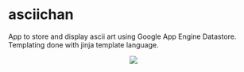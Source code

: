 # asciichan
App to store and display ascii art using Google App Engine Datastore. Templating done with jinja template language.

<p align="center">
  <img src="https://github.com/Ibracadabra05/asciichan/.png"/>
</p>

<p align="center">
  <img src="https://github.com/Ibracadabra05/asciichan/blob/master/asciichan.png>
</p>
